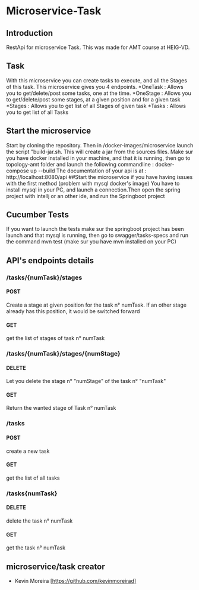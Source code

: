 # Microservice-Task
## Introduction
RestApi for microservice Task. This was made for AMT course at HEIG-VD. 
## Task
With this microservice you can create tasks to execute, and all the Stages of this task. This microservice gives you 4 endpoints. 
*OneTask : Allows you to get/delete/post some tasks, one at the time.
*OneStage : Allows you to get/delete/post some stages, at a given position and for a given task
*Stages : Allows you to get list of all Stages of given task
*Tasks : Allows you to get list of all Tasks 
## Start the microservice
Start by cloning the repository. Then in /docker-images/microservice launch the script "build-jar.sh. This will create a jar from the sources files.
Make sur you have docker installed in your machine, and that it is running, then go to topology-amt folder and launch the following commandline : docker-compose up --build
The documentation of your api is at : http://localhost:8080/api
##Start the microservice if you have having issues with the first method (problem with mysql docker's image)
You have to install mysql in your PC, and launch a connection.Then open the spring project with intellj or an other ide, and run the Springboot project 

## Cucumber Tests
If you want to launch the tests make sur the springboot project has been launch and that mysql is running, then go to swagger/tasks-specs and run the command mvn test (make sur you have mvn installed on your PC)
## API's endpoints details

### /tasks/{numTask}/stages
#### POST
Create a stage at given position for the task n° numTask. If an other stage already has this position, it would be switched forward 
#### GET 
get the list of stages of task n° numTask
### /tasks/{numTask}/stages/{numStage}
#### DELETE
Let you delete the stage n° "numStage" of the task n° "numTask"
#### GET
Return the wanted stage of Task n° numTask
### /tasks
#### POST
create a new task
#### GET
get the list of all tasks
### /tasks{numTask}
#### DELETE
delete the task n° numTask
#### GET
get the task n° numTask

## microservice/task creator

* Kevin Moreira [https://github.com/kevinmoreirad] 


